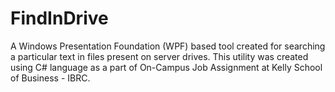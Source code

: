 # FindInDrive
A Windows Presentation Foundation (WPF) based tool created for searching a particular text in files present on server drives. This utility was created using C# language as a part of On-Campus Job Assignment at Kelly School of Business - IBRC. 
